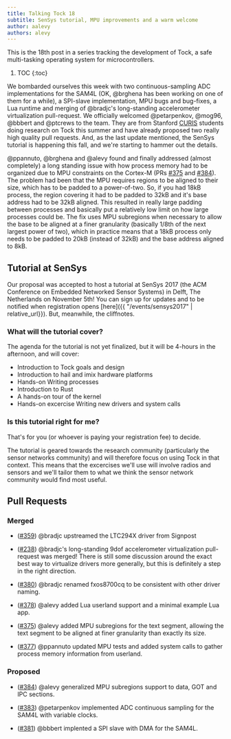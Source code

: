 ```yaml
---
title: Talking Tock 18
subtitle: SenSys tutorial, MPU improvements and a warm welcome
author: aalevy
authors: alevy
---
```


This is the 18th post in a series tracking the development of Tock, a
safe multi-tasking operating system for microcontrollers.

1. TOC
{:toc}

We bombarded ourselves this week with two continuous-sampling ADC
implementations for the SAM4L (OK, @brghena has been working on one of them for
a while), a SPI-slave implementation, MPU bugs and bug-fixes, a Lua runtime and
merging of @bradjc's long-standing accelerometer virtualization pull-request.
We officially welcomed @petarpenkov, @mog96, @bbbert and @ptcrews to the team.
They are from Stanford [CURIS](https://curis.stanford.edu/) students doing
research on Tock this summer and have already proposed two really high quality
pull requests.  And, as the last update mentioned, the SenSys tutorial is
happening this fall, and we're starting to hammer out the details.

@ppannuto, @brghena and @alevy found and finally addressed (almost completely)
a long standing issue with how process memory had to be organized due to MPU
constraints on the Cortex-M (PRs [#375] and [#384]). The problem had been that
the MPU requires regions to be aligned to their size, which has to be padded to
a power-of-two. So, if you had 18kB process, the region covering it had to be
padded to 32kB and it's base address had to be 32kB aligned. This resulted in
really large padding between processes and basically put a relatively low limit
on how large processes could be. The fix uses MPU subregions when necessary to
allow the base to be aligned at a finer granularity (basically 1/8th of the
next largest power of two), which in practice means that a 18kB process only
needs to be padded to 20kB (instead of 32kB) and the base address aligned to
8kB.


## Tutorial at SenSys

Our proposal was accepted to host a tutorial at SenSys 2017 (the ACM Conference
on Embedded Networked Sensor Systems) in Delft, The Netherlands on November
5th! You can sign up for updates and to be notified when registration opens
[here]({{ "/events/sensys2017" | relative_url}}). But, meanwhile, the cliffnotes.

### What will the tutorial cover?

The agenda for the tutorial is not yet finalized, but it will be 4-hours in the
afternoon, and will cover:

  - Introduction to Tock goals and design
  - Introduction to hail and imix hardware platforms
  - Hands-on Writing processes
  - Introduction to Rust
  - A hands-on tour of the kernel
  - Hands-on excercise Writing new drivers and system calls

### Is this tutorial right for me?

That's for you (or whoever is paying your registration fee) to decide.

The tutorial is geared towards the research community (particularly the sensor
networks community) and will therefore focus on using Tock in that context.
This means that the excercises we'll use will involve radios and sensors and
we'll tailor them to what we think the sensor network community would find most
useful.

## Pull Requests

### Merged

  * ([#359]) @bradjc upstreamed the LTC294X driver from Signpost

  * ([#238]) @bradjc's long-standing 9dof accelerometer virtualization pull-request was
    merged! There is still some discussion around the exact best way to
    virtualize drivers more generally, but this is definitely a step in the
    right direction.

  * ([#380]) @bradjc renamed fxos8700cq to be consistent with other driver naming.

  * ([#378]) @alevy added Lua userland support and a minimal example Lua app.

  * ([#375]) @alevy added MPU subregions for the text segment, allowing the text segment
    to be aligned at finer granularity than exactly its size.

  * ([#377]) @ppannuto updated MPU tests and added system calls to gather process memory
    information from userland.

### Proposed

  * ([#384]) @alevy generalized MPU subregions support to data, GOT and IPC sections.

  * ([#383]) @petarpenkov implemented ADC continuous sampling for the SAM4L with
    variable clocks.

  * ([#381]) @bbbert implented a SPI slave with DMA for the SAM4L.

[#359]: https://github.com/helena-project/tock/pull/359
[#238]: https://github.com/helena-project/tock/pull/238
[#380]: https://github.com/helena-project/tock/pull/380
[#378]: https://github.com/helena-project/tock/pull/378
[#375]: https://github.com/helena-project/tock/pull/375
[#377]: https://github.com/helena-project/tock/pull/377
[#384]: https://github.com/helena-project/tock/pull/384
[#383]: https://github.com/helena-project/tock/pull/383
[#381]: https://github.com/helena-project/tock/pull/381
